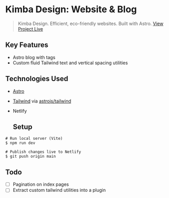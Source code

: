 # Kimba Design: Website & Blog

> Kimba Design. Efficient, eco-friendly websites.
> Built with Astro.
> [View Project Live](https://kimba.design)

## Key Features
- Astro blog with tags
- Custom fluid Tailwind text and vertical spacing utilities

## Technologies Used
- [Astro ](https://github.com/withastro/astro)
- [Tailwind](https://github.com/tailwindlabs/tailwindcss) via [astrojs/tailwind](https://github.com/withastro/astro/tree/main/packages/integrations/tailwind)
- Netlify

  ## Setup
```shell
# Run local server (Vite)
$ npm run dev

# Publish changes live to Netlify
$ git push origin main
```

## Todo
- [ ] Pagination on index pages
- [ ] Extract custom tailwind utilities into a plugin